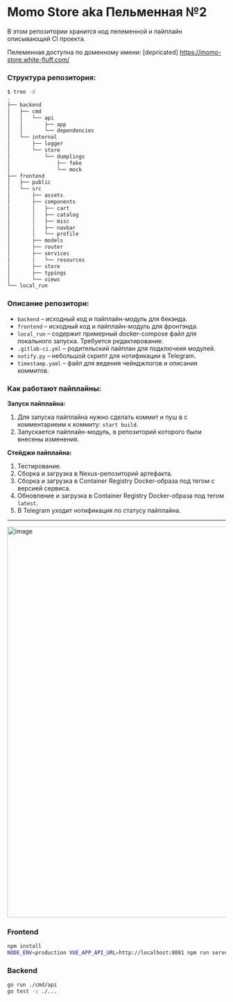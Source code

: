 # Momo Store aka Пельменная №2

В этом репозитории хранится код пелеменной и пайплайн описывающий CI проекта.

Пелеменная доступна по доменному имени: [depricated] https://momo-store.white-fluff.com/ 

### Структура репозитория:

```sh
$ tree -d
.
├── backend
│   ├── cmd
│   │   └── api
│   │       ├── app
│   │       └── dependencies
│   └── internal
│       ├── logger
│       └── store
│           └── dumplings
│               ├── fake
│               └── mock
├── frontend
│   ├── public
│   └── src
│       ├── assets
│       ├── components
│       │   ├── cart
│       │   ├── catalog
│       │   ├── misc
│       │   ├── navbar
│       │   └── profile
│       ├── models
│       ├── router
│       ├── services
│       │   └── resources
│       ├── store
│       ├── typings
│       └── views
└── local_run
```

### Описание репозитори:
 - `backend` – исходный код и пайплайн-модуль для бекэнда.
 - `frontend` – исходный код и пайплайн-модуль для фронтэнда.
 - `local_run` – содержит примерный docker-compose файл для локального запуска. Требуется редактирование.
 - `.gitlab-ci.yml` –  родительский пайплан для подключеия модулей.
 - `notify.py` – небольшой скрипт для нотификации в Telegram.
 - `timestamp.yaml` – файл для ведения чейнджлогов и описания коммитов.

### Как работают пайплайны:

**Запуск пайплайна:**
1. Для запуска пайплайна нужно сделать коммит и пуш в с комментариеим к коммиту: `start build`.
2. Запускается пайплайн-модуль, в репозиторий которого были внесены изменения.

**Стейджи пайплайна:**
1. Тестирование.
2. Сборка и загрузка в Nexus-репозиторий артефакта.
3. Сборка и загрузка в Container Registry Docker-образа под тегом с версией сервиса.
4. Обновление и загрузка в Container Registry Docker-образа под тегом `latest`.
5. В Telegram уходит нотификация по статусу пайплайна.

---

<img width="900" alt="image" src="https://user-images.githubusercontent.com/9394918/167876466-2c530828-d658-4efe-9064-825626cc6db5.png">

### Frontend

```bash
npm install
NODE_ENV=production VUE_APP_API_URL=http://localhost:8081 npm run serve
```

### Backend

```bash
go run ./cmd/api
go test -v ./... 
```